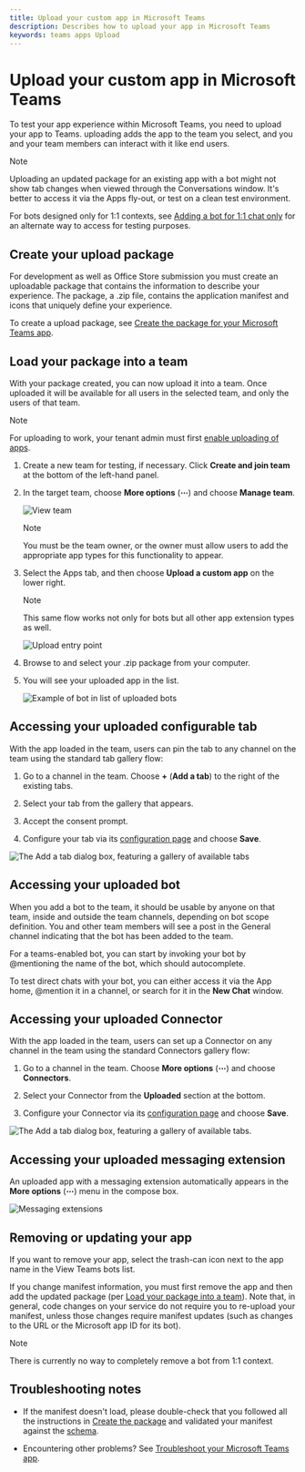 ```yaml
---
title: Upload your custom app in Microsoft Teams
description: Describes how to upload your app in Microsoft Teams
keywords: teams apps Upload
---
```


# Upload your custom app in Microsoft Teams

To test your app experience within Microsoft Teams, you need to upload your app to Teams. uploading adds the app to the team you select, and you and your team members can interact with it like end users.

> [!NOTE]
> Uploading an updated package for an existing app with a bot might not show tab changes when viewed through the Conversations window. It's better to access it via the Apps fly-out, or test on a clean test environment.

For bots designed only for 1:1 contexts, see [Adding a bot for 1:1 chat only](~/concepts/bots/bots-test#adding-a-bot-for-11-chat-only) for an alternate way to access for testing purposes.

## Create your upload package

For development as well as Office Store submission you must create an uploadable package that contains the information to describe your experience. The package, a .zip file, contains the application manifest and icons that uniquely define your experience.

To create a upload package, see [Create the package for your Microsoft Teams app](~/publishing/apps-package).

## Load your package into a team

With your package created, you can now upload it into a team. Once uploaded it will be available for all users in the selected team, and only the users of that team.

> [!NOTE]
> For uploading to work, your tenant admin must first [enable uploading of apps](/microsoftteams/admin-settings).

1. Create a new team for testing, if necessary. Click **Create and join team** at the bottom of the left-hand panel.

2. In the target team, choose **More options** (**&#8943;**) and choose **Manage team**.

   ![View team](~/assets/images/ManageTeam.png)

   > [!NOTE]
   > You must be the team owner, or the owner must allow users to add the appropriate app types for this functionality to appear.

3. Select the Apps tab, and then choose **Upload a custom app** on the lower right.

   > [!NOTE]
   > This same flow works not only for bots but all other app extension types as well.

   ![Upload entry point](~/assets/images/uploadACustomApp.png)

4. Browse to and select your .zip package from your computer.

5. You will see your uploaded app in the list.

   ![Example of bot in list of uploaded bots](~/assets/images/botinlist.jpg)

## Accessing your uploaded configurable tab

With the app loaded in the team, users can pin the tab to any channel on the team using the standard tab gallery flow:

1. Go to a channel in the team. Choose **+** (**Add a tab**) to the right of the existing tabs.

2. Select your tab from the gallery that appears.

3. Accept the consent prompt.

4. Configure your tab via its [configuration page](~/concepts/tabs/tabs-configuration) and choose **Save**. 

  ![The Add a tab dialog box, featuring a gallery of available tabs](~/assets/images/tab_gallery.png)

## Accessing your uploaded bot
 
When you add a bot to the team, it should be usable by anyone on that team, inside and outside the team channels, depending on bot scope definition. You and other team members will see a post in the General channel indicating that the bot has been added to the team.

For a teams-enabled bot, you can start by invoking your bot by @mentioning the name of the bot, which should autocomplete.

To test direct chats with your bot, you can either access it via the App home, @mention it in a channel, or search for it in the **New Chat** window.

## Accessing your uploaded Connector

With the app loaded in the team, users can set up a Connector on any channel in the team using the standard Connectors gallery flow:

1. Go to a channel in the team. Choose **More options** (**&#8943;**) and choose **Connectors**.

2. Select your Connector from the **Uploaded** section at the bottom.

3. Configure your Connector via its [configuration page](~/concepts/connectors) and choose **Save**. 

  ![The Add a tab dialog box, featuring a gallery of available tabs.](~/assets/images/connector_gallery.png)

## Accessing your uploaded messaging extension

An uploaded app with a messaging extension automatically appears in the **More options** (**&#8943;**) menu in the compose box.

![Messaging extensions](~/assets/images/compose-extensions/cesampleapp.png)

## Removing or updating your app

If you want to remove your app, select the trash-can icon next to the app name in the View Teams bots list.  

If you change manifest information, you must first remove the app and then add the updated package (per [Load your package into a team](#load-your-package-into-a-team)). Note that, in general, code changes on your service do not require you to re-upload your manifest, unless those changes require manifest updates (such as changes to the URL or the Microsoft app ID for its bot). 

> [!NOTE]
> There is currently no way to completely remove a bot from 1:1 context.

## Troubleshooting notes

* If the manifest doesn't load, please double-check that you followed all the instructions in [Create the package](~/publishing/apps-package) and validated your manifest against the [schema](~/resources/schema/manifest-schema).

* Encountering other problems? See [Troubleshoot your Microsoft Teams app](~/troubleshoot/troubleshoot).
